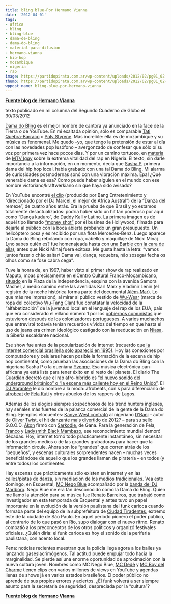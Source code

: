 ```yaml
---
title: bling blue-Por Hermano Vianna
date: '2012-04-01'
tags:
- africa
- bling
- bling-blue
- dama-de-bling
- dama-do-bling
- material-para-difusion
- hermano-vianna
- hip-hop
- mozambique
- nigeria
- rap
image: https://partidopirata.com.ar/wp-content/uploads/2012/02/pg01_02.jpg
thumb: https://partidopirata.com.ar/wp-content/uploads/2012/02/pg01_02-150x150.jpg
wppost_name: bling-blue-por-hermano-vianna
---
```


<strong><a href="https://hermanovianna.wordpress.com/2012/03/31/bling-blue/" target="_blank">Fuente blog de Hermano Vianna</a></strong>

texto publicado en mi columna del Segundo Cuaderno de Globo el 30/03/2012

<a href="http://www.mtviggy.com/articles/dama-do-bling-rules-moza-hip-hop/">Dama do Bling</a> es el mejor nombre de cantora ya anunciado en la face de la Tierra o de YouTube. En mi exaltada opinión, sólo es comparable <a href="http://www.dicionariompb.com.br/mc-tati-quebra-barraco">Tati Quebra-Barraco</a> o <a href="http://en.wikipedia.org/wiki/Poly_Styrene">Poly Styrene</a>. Más increíble: ella es de mozambique y su música es fenomenal. Me quedo –yo, que tengo la pretensión de estar al día con las novedades pop lusófono – avergonzado de confesar que sólo oí su voz por primera vez hace pocos días. Y por un camino tortuoso, en <a href="http://www.mtviggy.com/lists/know-your-naija-10-nigerian-stars-to-watch/">materia</a> de <a href="http://www.mtviggy.com/">MTV Iggy</a> sobre la extrema vitalidad del rap en Nigeria. El texto, sin darle importancia a la información, en un momento, decía que <a href="http://www.mtviggy.com/blog-posts/is-sasha-p-the-first-lady-of-nigerian-hip-hop/">Sasha P</a>, primera dama del hip hop local, habia grabado con una tal Dama do Bling. Mi alarma de curiosidades posmodernas sonó con una vibración máxima. Epa! ¿Qué venerable dama es esa? Como puede haber alguien en el mundo con ese nombre victoriano/kraftwerkiano sin que haya sido avisado?

En YouTube encontré <a href="http://www.youtube.com/watch?v=QySl2eQQlV8">el clip</a> (producido por Bang Entretenimiento y “direccionado por el DJ Marcel, el mejor de África Austral”) de la “Danza del remexe”, de cuatro años atrás. Era la prueba de que Brasil y yo estamos totalmente desactualizados: podria haber sido un hit tan poderoso por aquí como “Dança kuduro”, de Daddy Kall y Latino. La primera imagen es de aquél tipo llamado <a href="http://en.wikipedia.org/wiki/Money_shot">“money shot”</a> por el busines de Hollywood, filmada para dejarle al público con la boca abierta probando un gran presupuesto. Un helicóptero posa y es recibido por una flota Mercedes-Benz. Luego aparece la Dama do Bling rebolando con ropa, cabello y maquillaje de Nicki Minaj (¿no sabes quién es? fue homenajeada hasta con <a href="http://popline.mtv.uol.com.br/nicki-minaj-e-transformada-em-boneca-barbie">una Barbie con la cara de ella</a>), antes que Nicki Minaj fuera exitosa. Me gusta hasta la letra: “vamos juntos fazer o chão saltar/ Dama vai, dança, requebra, não sosega/ fecha os olhos como se fose cabra cega”.

Tuve la honra de, en 1997, haber visto al primer show de rap realizado en Maputo, mpas precisamente en el<a href="http://www.ambafrance-mz.org/O-Centro-Cultural-Franco">Centro Cultural Franco-Moçambicano</a>, <a href="http://maps.google.com.br/maps/place?q=Centro+Cultural+Franco+Mo%C3%A7ambicano,+Rua+da+R%C3%A1dio,+Maputo,+Maputo+City,+Mo%C3%A7ambique&amp;hl=pt-BR&amp;ie=UTF8&amp;cid=13961911985220399175">situado</a> en la Plaza de la Independencia, esquina con la avenida Samora Machel, a medio camino entre las avenidas Karl Marx y Vladimir Lenin (el registro de la noche histórica forma parte del documental <a href="http://www.giros.com.br/institucional/midia_31_10_1999.htm">Além-Mar</a>). Lo que más me impresionó, al mirar al público vestido de <a href="http://wuwearshoes.com/Merchant2/merchant.mv?Store_Code=W">Wu-Wear</a> (marca de ropa del colectivo <a href="http://en.wikipedia.org/wiki/Wu-Tang_Clan">Wu-Tang Clan</a>) fue constatar la velocidad de la “alfabetización” de la juventud local en el lenguaje del rap de los EUA, país que era considerado el villano número 1 por los <a href="http://pt.wikipedia.org/wiki/Hist%C3%B3ria_de_Mo%C3%A7ambique#Hist.C3.B3ria_P.C3.B3s-Independ.C3.AAncia">gobiernos comunistas</a> que estuvieron después de los colonizadores portugueses. A varios muchachos que entrevisté todavía tenían recuerdos vívidos del tiempo en que hasta el uso de jeans era crimen ideológico castigado con la reeducación en <a href="http://pt.wikipedia.org/wiki/Niasa_%28prov%C3%ADncia%29">Niasa</a>, la Siberia escaldante nacional.

Ese show fue antes de la popularización de internet (recuerdo que <a href="http://pt.wikipedia.org/wiki/Hist%C3%B3ria_da_Internet_no_Brasil">la internet comercial brasileña sólo apareció en 1995</a>). Hoy las conexiones por computadores y celulares hacen posible la formación de la escena de hip hop continental, como prueban las asociaciones de la Dama do Bling con la nigeriana Sasha P o la queniana <a href="http://www.youtube.com/watch?v=1D0rUnJ4ktc">Yvonne</a>. Esa música electrónica pan-africana ya está lista para tener éxito en el resto del planeta. El diario The Guardian decretó que el rap afro-híbrido es <a href="http://www.guardian.co.uk/music/2012/jan/19/the-rise-of-afrobeats">“el nuevo sonido del underground británico” o “la escena más caliente hoy en el Reino Unido”</a>. El <a href="http://www.abrantee.com/">DJ Abrantee</a> le dió nombre a la moda: afrobeats, con s para diferenciarlo de <a href="http://en.wikipedia.org/wiki/Afrobeat">afrobeat</a> de <a href="http://en.wikipedia.org/wiki/Fela_Kuti">Fela Kuti</a> y otros abuelos de los rappers de Lagos.

Además de los elogios siempre sospechosos de los trend hunters ingleses, hay señales más fuertes de la palanca comercial de la gente de la Dama do Bling. Ejemplos elocuentes: <a href="http://www.guardian.co.uk/world/2011/oct/14/nigeria-music-stardom">Kanye West contrató</a> al nigeriano <a href="http://en.wikipedia.org/wiki/D%27banj">D’Banj</a> – autor de <a href="http://www.youtube.com/watch?v=CQP-etYU1ps">Oliver Twist</a>, el hit danzante <a href="http://www.youtube.com/watch?v=Lf6voDlGvWQ">mais divertido</a> de 2012? – para su sello G.O.O.D. <a href="http://en.wikipedia.org/wiki/Akon">Akon</a> firmó con <a href="http://www.museke.com/Sarkodie">Sarkodie</a>, de Gana. Para la generación de Fela, <a href="http://en.wikipedia.org/wiki/Fran%C3%A7ois_Luambo_Makiadi">Franco</a> y <a href="http://en.wikipedia.org/wiki/Ladysmith_Black_Mambazo">Ladysmith Black Mambazo</a>, ese reconocimiento mundial demoró décadas. Hoy, internet tornó todo prácticamente instantáneo, sin necesitar de los grandes medios o de las grandes grabadoras para hacer que la información circule. Ahora son los “grandes” que corren atrás de los “pequeños”, y escenas culturales sorprendentes nacen – muchas veces beneficiándose de aquello que los grandes llaman de piratería – en todos (y entre todos) los continentes.

Hay escenas que prácticamente sólo existen en internet y en las calles/pistas de danza, sin mediación de los medios tradicionales. Vea este domingo, en Esquenta!, <a href="http://www.youtube.com/watch?v=lx1aW8vXsis">MC Nego Blue</a> acompañado por la <a href="http://www.youtube.com/watch?v=VPPXFv83caA">banda del DJ Marlboro</a>. Nego Blue me era tán desconocido como la Dama do Bling. Quien me llamó la atención para su música fue <a href="http://www.youtube.com/watch?v=F0lFkvtBHOo">Renato Barreiros</a>, que trabajó como investigador en esta temporada de Esquenta! y antes tuvo un papel importante en la evolución de la versión paulistana del funk carioca cuando formaba parte del equipo de la subprefeitura de <a href="http://pt.wikipedia.org/wiki/Cidade_Tiradentes_%28bairro_de_S%C3%A3o_Paulo%29">Ciudad Tiradentes</a>, extremo este de la ciudade de São Paulo. En aquél período pionero el poder público, al contrario de lo que pasó en Rio, supo dialogar con el nuevo ritmo. Renato combatió a los preconceptos de los otros políticos y organizó festivales oficiales. ¿Quién diria: el funk carioca es hoy el sonido de la periferia paulistana, con acento local.

Pena: notícias recientes muestran que la policía llega agora a los bailes ya lanzando gaseslacrimógenos. Tal actitud puede empujar todo hacía la marginalidad. Se pierde así una enorme oportunidad de aproximación con la nueva cultura joven. Nombres como MC Nego Blue, <a href="http://www.youtube.com/watch?v=lFS3-dhUX_4">MC Dedê</a> y <a href="http://www.youtube.com/watch?v=YM-FJ-TD12E">MC Boy del Charme</a> tienen clips con varios millones de views en YouTube y agendas llenas de shows já en varios estados brasileños. El poder público no aprende de sus propios errores y aciertos. ¿El funk volverá a ser siempre asunto para la secretaria de seguridad, despreciada por la “cultura”?

<strong><a href="https://hermanovianna.wordpress.com/2012/03/31/bling-blue/" target="_blank">Fuente blog de Hermano Vianna</a></strong>
